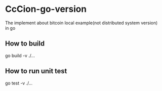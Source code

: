 # CcCion-go-version
The implement about bitcoin local example(not distributed system version) in go 

## How to build
go build -v ./...

## How to run unit test
go test -v ./...
